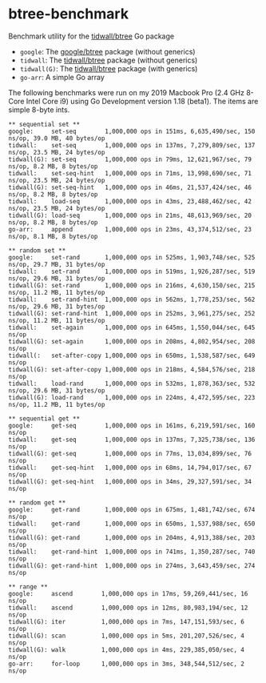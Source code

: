 # btree-benchmark

Benchmark utility for the [tidwall/btree](https://github.com/tidwall/btree) Go package

- `google`: The [google/btree](https://github.com/google/btree) package (without generics)
- `tidwall`: The [tidwall/btree](https://github.com/tidwall/btree) package (without generics)
- `tidwall(G)`: The [tidwall/btree](https://github.com/tidwall/btree) package (with generics)
- `go-arr`: A simple Go array

The following benchmarks were run on my 2019 Macbook Pro (2.4 GHz 8-Core Intel Core i9) 
using Go Development version 1.18 (beta1).
The items are simple 8-byte ints. 

```
** sequential set **
google:     set-seq        1,000,000 ops in 151ms, 6,635,490/sec, 150 ns/op, 39.0 MB, 40 bytes/op
tidwall:    set-seq        1,000,000 ops in 137ms, 7,279,809/sec, 137 ns/op, 23.5 MB, 24 bytes/op
tidwall(G): set-seq        1,000,000 ops in 79ms, 12,621,967/sec, 79 ns/op, 8.2 MB, 8 bytes/op
tidwall:    set-seq-hint   1,000,000 ops in 71ms, 13,998,690/sec, 71 ns/op, 23.5 MB, 24 bytes/op
tidwall(G): set-seq-hint   1,000,000 ops in 46ms, 21,537,424/sec, 46 ns/op, 8.2 MB, 8 bytes/op
tidwall:    load-seq       1,000,000 ops in 43ms, 23,488,462/sec, 42 ns/op, 23.5 MB, 24 bytes/op
tidwall(G): load-seq       1,000,000 ops in 21ms, 48,613,969/sec, 20 ns/op, 8.2 MB, 8 bytes/op
go-arr:     append         1,000,000 ops in 23ms, 43,374,512/sec, 23 ns/op, 8.1 MB, 8 bytes/op

** random set **
google:     set-rand       1,000,000 ops in 525ms, 1,903,748/sec, 525 ns/op, 29.7 MB, 31 bytes/op
tidwall:    set-rand       1,000,000 ops in 519ms, 1,926,287/sec, 519 ns/op, 29.6 MB, 31 bytes/op
tidwall(G): set-rand       1,000,000 ops in 216ms, 4,630,150/sec, 215 ns/op, 11.2 MB, 11 bytes/op
tidwall:    set-rand-hint  1,000,000 ops in 562ms, 1,778,253/sec, 562 ns/op, 29.6 MB, 31 bytes/op
tidwall(G): set-rand-hint  1,000,000 ops in 252ms, 3,961,275/sec, 252 ns/op, 11.2 MB, 11 bytes/op
tidwall:    set-again      1,000,000 ops in 645ms, 1,550,044/sec, 645 ns/op
tidwall(G): set-again      1,000,000 ops in 208ms, 4,802,954/sec, 208 ns/op
tidwall(:   set-after-copy 1,000,000 ops in 650ms, 1,538,587/sec, 649 ns/op
tidwall(G): set-after-copy 1,000,000 ops in 218ms, 4,584,576/sec, 218 ns/op
tidwall:    load-rand      1,000,000 ops in 532ms, 1,878,363/sec, 532 ns/op, 29.6 MB, 31 bytes/op
tidwall(G): load-rand      1,000,000 ops in 224ms, 4,472,595/sec, 223 ns/op, 11.2 MB, 11 bytes/op

** sequential get **
google:     get-seq        1,000,000 ops in 161ms, 6,219,591/sec, 160 ns/op
tidwall:    get-seq        1,000,000 ops in 137ms, 7,325,738/sec, 136 ns/op
tidwall(G): get-seq        1,000,000 ops in 77ms, 13,034,899/sec, 76 ns/op
tidwall:    get-seq-hint   1,000,000 ops in 68ms, 14,794,017/sec, 67 ns/op
tidwall(G): get-seq-hint   1,000,000 ops in 34ms, 29,327,591/sec, 34 ns/op

** random get **
google:     get-rand       1,000,000 ops in 675ms, 1,481,742/sec, 674 ns/op
tidwall:    get-rand       1,000,000 ops in 650ms, 1,537,988/sec, 650 ns/op
tidwall(G): get-rand       1,000,000 ops in 204ms, 4,913,388/sec, 203 ns/op
tidwall:    get-rand-hint  1,000,000 ops in 741ms, 1,350,287/sec, 740 ns/op
tidwall(G): get-rand-hint  1,000,000 ops in 274ms, 3,643,459/sec, 274 ns/op

** range **
google:     ascend        1,000,000 ops in 17ms, 59,269,441/sec, 16 ns/op
tidwall:    ascend        1,000,000 ops in 12ms, 80,983,194/sec, 12 ns/op
tidwall(G): iter          1,000,000 ops in 7ms, 147,151,593/sec, 6 ns/op
tidwall(G): scan          1,000,000 ops in 5ms, 201,207,526/sec, 4 ns/op
tidwall(G): walk          1,000,000 ops in 4ms, 229,385,050/sec, 4 ns/op
go-arr:     for-loop      1,000,000 ops in 3ms, 348,544,512/sec, 2 ns/op
```
